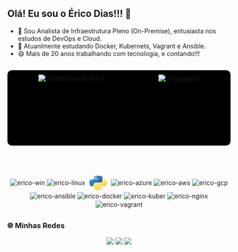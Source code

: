 ## Olá! Eu sou o Érico Dias!!! 👋

- 🔭 Sou Analista de Infraestrutura Pleno (On-Premise), entusiasta nos estudos de DevOps e Cloud.
- 🌱 Atuanlmente estudando Docker, Kubernets, Vagrant e Ansible.
- 😄 Mais de 20 anos trabalhando com tecnologia, e contando!!!
##

<div style="display:flex; justify-content:space-around; background-color:#000; border-radius:10px; padding:10px;">
 <img height="150" src="https://github-readme-stats.vercel.app/api?username=ericoluizdias&show_icons=true&theme=radical&include_all_commits=true&count_private=true" alt="Estatísticas do Erico"/>
 <img height="150" src="https://github-readme-stats.vercel.app/api/top-langs/?username=ericoluizdias&layout=compact&langs_count=10&theme=radical" alt="Linguagens"/>
 </div>
<br>

##

<div align="center"> 
  <div style="display: inline_block"><br>
  <img align="center" alt="erico-win" height="30" width="40" src="https://cdn.jsdelivr.net/gh/devicons/devicon@latest/icons/windows11/windows11-original.svg" />  
  <img align="center" alt="erico-linux" height="40" width="50" src="https://cdn.jsdelivr.net/gh/devicons/devicon@latest/icons/linux/linux-original.svg" />
  <img align="center" alt="erico-Python" height="40" width="50" src="https://raw.githubusercontent.com/devicons/devicon/master/icons/python/python-original.svg">
  <img align="center" alt="erico-azure" height="80" width="90" src="https://cdn.jsdelivr.net/gh/devicons/devicon@latest/icons/azure/azure-original-wordmark.svg" />
  <img align="center" alt="erico-aws" height="50" width="60" src="https://cdn.jsdelivr.net/gh/devicons/devicon@latest/icons/amazonwebservices/amazonwebservices-original-wordmark.svg" />
  <img align="center" alt="erico-gcp" height="90" width="100" src="https://cdn.jsdelivr.net/gh/devicons/devicon@latest/icons/googlecloud/googlecloud-original-wordmark.svg" />
  <img align="center" alt="erico-ansible" height="40" width="50" src="https://cdn.jsdelivr.net/gh/devicons/devicon@latest/icons/ansible/ansible-original-wordmark.svg" />
  <img align="center" alt="erico-docker" height="50" width="60" src="https://cdn.jsdelivr.net/gh/devicons/devicon@latest/icons/docker/docker-original-wordmark.svg" />
  <img align="center" alt="erico-kuber" height="60" width="70" src="https://cdn.jsdelivr.net/gh/devicons/devicon@latest/icons/kubernetes/kubernetes-original-wordmark.svg" />
  <img align="center" alt="erico-nginx" height="60" width="70" src="https://cdn.jsdelivr.net/gh/devicons/devicon@latest/icons/nginx/nginx-original.svg" />
  <img align="center" alt="erico-vagrant" height="80" width="90" src="https://cdn.jsdelivr.net/gh/devicons/devicon@latest/icons/vagrant/vagrant-original-wordmark.svg" />   
 </div>
</div>
  
  ##

### 🌐 Minhas Redes

<div align="center">
  <a href="https://www.linkedin.com/in/ericoluizdias" target="_blank"><img src="https://img.shields.io/badge/-LinkedIn-%230077B5?style=for-the-badge&logo=linkedin&logoColor=white" target="_blank"></a> 
  <a href="https://instagram.com/ericoluizdias" target="_blank"><img src="https://img.shields.io/badge/-Instagram-%23E4405F?style=for-the-badge&logo=instagram&logoColor=white" target="_blank"></a>
  <a href = "mailto:ericoluizdias@gmail.com"><img src="https://img.shields.io/badge/-Gmail-%23333?style=for-the-badge&logo=gmail&logoColor=white" target="_blank"></a>

  
</div>
